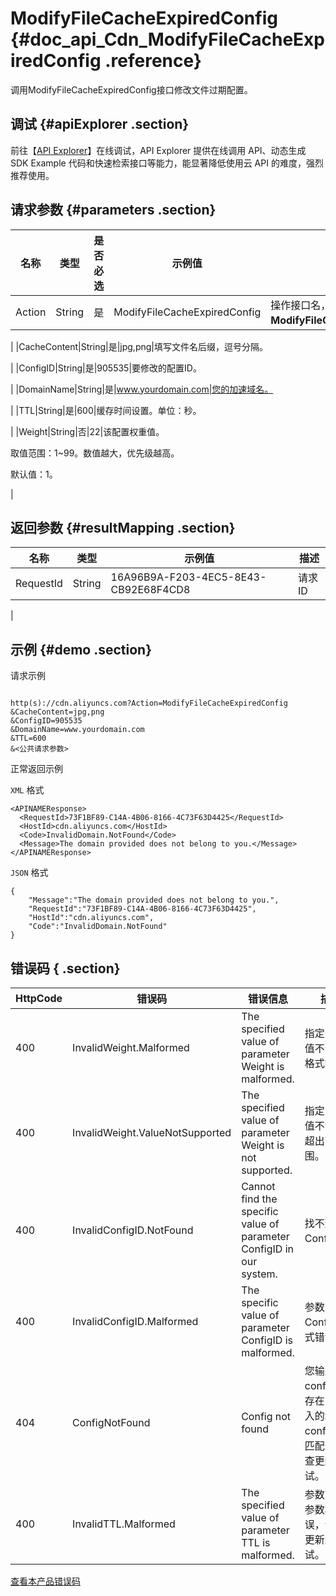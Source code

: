 # ModifyFileCacheExpiredConfig {#doc_api_Cdn_ModifyFileCacheExpiredConfig .reference}

调用ModifyFileCacheExpiredConfig接口修改文件过期配置。

## 调试 {#apiExplorer .section}

前往【[API Explorer](https://api.aliyun.com/#product=Cdn&api=ModifyFileCacheExpiredConfig)】在线调试，API Explorer 提供在线调用 API、动态生成 SDK Example 代码和快速检索接口等能力，能显著降低使用云 API 的难度，强烈推荐使用。

## 请求参数 {#parameters .section}

|名称|类型|是否必选|示例值|描述|
|--|--|----|---|--|
|Action|String|是|ModifyFileCacheExpiredConfig|操作接口名，系统规定参数。取值：**ModifyFileCacheExpiredConfig**。

 |
|CacheContent|String|是|jpg,png|填写文件名后缀，逗号分隔。

 |
|ConfigID|String|是|905535|要修改的配置ID。

 |
|DomainName|String|是|www.yourdomain.com|您的加速域名。

 |
|TTL|String|是|600|缓存时间设置。单位：秒。

 |
|Weight|String|否|22|该配置权重值。

 取值范围：1~99。数值越大，优先级越高。

 默认值：1。

 |

## 返回参数 {#resultMapping .section}

|名称|类型|示例值|描述|
|--|--|---|--|
|RequestId|String|16A96B9A-F203-4EC5-8E43-CB92E68F4CD8|请求ID

 |

## 示例 {#demo .section}

请求示例

``` {#request_demo}

http(s)://cdn.aliyuncs.com?Action=ModifyFileCacheExpiredConfig
&CacheContent=jpg,png
&ConfigID=905535
&DomainName=www.yourdomain.com
&TTL=600
&<公共请求参数>

```

正常返回示例

`XML` 格式

``` {#xml_return_success_demo}
<APINAMEResponse>
  <RequestId>73F1BF89-C14A-4B06-8166-4C73F63D4425</RequestId>
  <HostId>cdn.aliyuncs.com</HostId>
  <Code>InvalidDomain.NotFound</Code>
  <Message>The domain provided does not belong to you.</Message>
</APINAMEResponse>

```

`JSON` 格式

``` {#json_return_success_demo}
{
	"Message":"The domain provided does not belong to you.",
	"RequestId":"73F1BF89-C14A-4B06-8166-4C73F63D4425",
	"HostId":"cdn.aliyuncs.com",
	"Code":"InvalidDomain.NotFound"
}
```

## 错误码 { .section}

|HttpCode|错误码|错误信息|描述|
|--------|---|----|--|
|400|InvalidWeight.Malformed|The specified value of parameter Weight is malformed.|指定的权重值不合法，格式错误。|
|400|InvalidWeight.ValueNotSupported|The specified value of parameter Weight is not supported.|指定的权重值不合法，超出可选范围。|
|400|InvalidConfigID.NotFound|Cannot find the specific value of parameter ConfigID in our system.|找不到ConfigID。|
|400|InvalidConfigID.Malformed|The specific value of parameter ConfigID is malformed.|参数ConfigID格式错误。|
|404|ConfigNotFound|Config not found|您输入的configid不存在，或输入的域名和configid不匹配，请检查更新后重试。|
|400|InvalidTTL.Malformed|The specified value of parameter TTL is malformed.|参数TTL的参数格式错误，请检查更新后重试。|

[查看本产品错误码](https://error-center.aliyun.com/status/product/Cdn)

